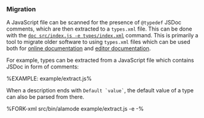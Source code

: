 
### Migration

A JavaScript file can be scanned for the presence of `@typedef` JSDoc comments, which are then extracted to a `types.xml` file. This can be done with the [`doc src/index.js -e types/index.xml`](#extract-types) command. This is primarily a tool to migrate older software to using `types.xml` files which can be used both for [online documentation](#online-documentation) and [editor documentation](#editor-documentation).

For example, types can be extracted from a JavaScript file which contains JSDoc in form of comments:

%EXAMPLE: example/extract.js%

When a description ends with <code>Default &#96;value&#96;</code>, the default value of a type can also be parsed from there.

%FORK-xml src/bin/alamode example/extract.js -e -%
